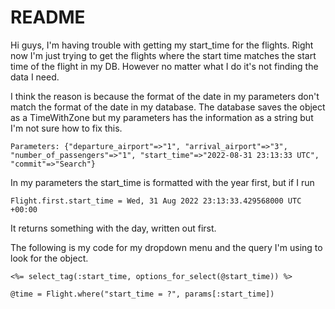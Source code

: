 # README

Hi guys, I'm having trouble with getting my start_time for the flights.  Right now I'm just trying to get the flights where the start time matches the start time of the flight in my DB.  However no matter what I do it's not finding the data I need.  

I think the reason is because the format of the date in my parameters don't match the format of the date in my database.  The database saves the object as a TimeWithZone but my parameters has the information as a string but I'm not sure how to fix this.

```Parameters: {"departure_airport"=>"1", "arrival_airport"=>"3", "number_of_passengers"=>"1", "start_time"=>"2022-08-31 23:13:33 UTC", "commit"=>"Search"}```

In my parameters the start_time is formatted with the year first, but if I run

```Flight.first.start_time = Wed, 31 Aug 2022 23:13:33.429568000 UTC +00:00```

It returns something with the day, written out first.  

The following is my code for my dropdown menu and the query I'm using to look for the object.

```
<%= select_tag(:start_time, options_for_select(@start_time)) %>

@time = Flight.where("start_time = ?", params[:start_time])
```
